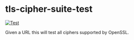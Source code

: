# tls-cipher-suite-test

[![Test](https://github.com/PartTimeLegend/tls-cipher-suite-test/actions/workflows/test.yaml/badge.svg)](https://github.com/PartTimeLegend/tls-cipher-suite-test/actions/workflows/test.yaml)

Given a URL this will test all ciphers supported by OpenSSL.
